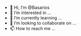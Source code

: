 - 👋 Hi, I’m @Basarios
- 👀 I’m interested in ...
- 🌱 I’m currently learning ...
- 💞️ I’m looking to collaborate on ...
- 📫 How to reach me ...

<!---
Basarios/Basarios is a ✨ special ✨ repository because its `README.md` (this file) appears on your GitHub profile.
You can click the Preview link to take a look at your changes.
--->
